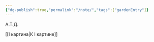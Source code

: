 ```yaml
---
{"dg-publish":true,"permalink":"/note/","tags":["gardenEntry"]}
---
```


А.Т.Д. 

[[I картина\|К I картине]]

